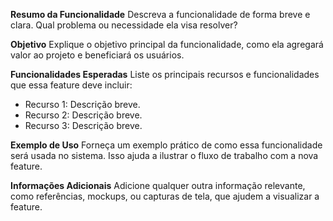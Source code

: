 
**Resumo da Funcionalidade**
Descreva a funcionalidade de forma breve e clara. Qual problema ou necessidade ela visa resolver?

**Objetivo**
Explique o objetivo principal da funcionalidade, como ela agregará valor ao projeto e beneficiará os usuários.

**Funcionalidades Esperadas**
Liste os principais recursos e funcionalidades que essa feature deve incluir:
- Recurso 1: Descrição breve.
- Recurso 2: Descrição breve.
- Recurso 3: Descrição breve.

**Exemplo de Uso**
Forneça um exemplo prático de como essa funcionalidade será usada no sistema. Isso ajuda a ilustrar o fluxo de trabalho com a nova feature.

**Informações Adicionais**
Adicione qualquer outra informação relevante, como referências, mockups, ou capturas de tela, que ajudem a visualizar a feature.